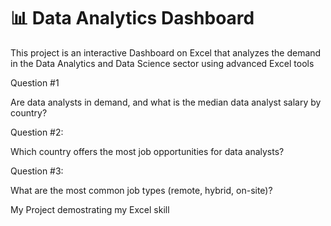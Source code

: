 # 📊 Data Analytics Dashboard

This project is an interactive Dashboard on Excel that analyzes the demand in the Data Analytics and Data Science sector using advanced Excel tools

Question #1 

Are data analysts in demand, and what is the median data analyst salary by country?

Question #2: 

Which country offers the most job opportunities for data analysts?

Question #3: 

What are the most common job types (remote, hybrid, on-site)?

 My Project demostrating my Excel skill
